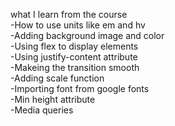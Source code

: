 what I learn from the course <br>
-How to use units like em and hv <br>
-Adding background image and color <br>
-Using flex to display elements <br>
-Using justify-content attribute <br>
-Makeing the transition smooth <br>
-Adding scale function <br>
-Importing font from google fonts <br>
-Min height attribute <br>
-Media queries
